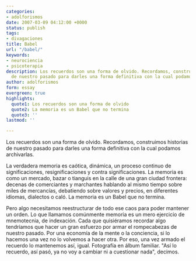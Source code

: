 ```yaml
---
categories:
- adolforismos
date: 2007-03-09 04:12:00 +0000
status: publish
tags:
- divagaciones
title: Babel
url: "/babel/"
keywords:
- neurociencia
- psicoterapia
description: Los recuerdos son una forma de olvido. Recordamos, construimos historias
  de nuestro pasado para darles una forma definitiva con la cual podamos archivarlas.
author: adolforismos
form: essay
evergreen: true
highlights:
  quote1: Los recuerdos son una forma de olvido
  quote2: La memoria es un Babel que no termina
  quote3: ''
lastmod: ''

---
```

Los recuerdos son una forma de olvido. Recordamos, construimos historias de nuestro pasado para darles una forma definitiva con la cual podamos archivarlas.

La verdadera memoria es caótica, dinámica, un proceso continuo de significaciones, resignificaciones y contra significaciones. La memoria es como un mercado, bazar o tianguis en la calle de una gran ciudad frontera: decenas de comerciantes y marchantes hablando al mismo tiempo sobre miles de mercancías, debatiendo sobre valores y precios, en diferentes idiomas, dialectos o caló. La memoria es un Babel que no termina.

Pero algo necesitamos reestructurar de todo ese caos para poder mantener un orden. Lo que llamamos comúnmente memoria es un mero ejercicio de mnemotecnia, de indexación. Cada que quisiéramos recordar algo tendríamos que hacer un gran esfuerzo por armar el rompecabezas de nuestro pasado. Por una economía de la mente o la conciencia, si lo hacemos una vez no lo volvemos a hacer otra. Por eso, una vez armado el recuerdo lo mantenemos así, igual. Fotografía en álbum familiar. "Así lo recuerdo, así pasó, ya no voy a cambiar ni a cuestionar nada", decimos.
